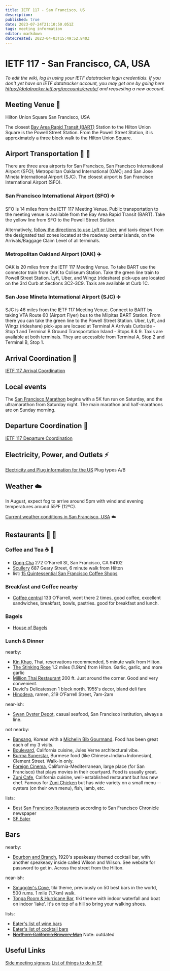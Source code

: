 ```yaml
---
title: IETF 117 - San Francisco, US
description: 
published: true
date: 2023-07-24T21:10:50.051Z
tags: meeting information
editor: markdown
dateCreated: 2023-04-03T15:49:52.840Z
---
```


# IETF 117 - San Francisco, CA, USA

*To edit the wiki, log in using your IETF datatracker login credentials. If you don't yet have an IETF datatracker account, you may get one by going here https://datatracker.ietf.org/accounts/create/ and requesting a new account.*

## Meeting Venue :hotel:

Hilton Union Square
San Francisco, USA

The closest [Bay Area Rapid Transit (BART)](https://www.bart.gov/planner) Station to the Hilton Union Square is the Powell Street Station. From the Powell Street Station, it is approximately a three block walk to the Hilton Union Square.

## Airport Transportation :taxi: :train:

There are three area airports for San Francisco, San Francisco International Airport (SFO); Metropolitan Oakland International (OAK); and San Jose Mineta International Airport (SJC). The closest airport is San Francisco International Airport (SFO).  

### San Francisco International Airport (SFO) :airplane: 

SFO is 14 miles from the IETF 117 Meeting Venue. Public transportation to the meeting venue is available from the Bay Area Rapid Transit (BART). Take the yellow line from SFO to the Powell Street Station.

Alternatively, [follow the directions to use Lyft or Uber](https://www.flysfo.com/passengers/ground-transportation/lyft-uber-rides), and taxis depart from the designated taxi zones located at the roadway center islands, on the Arrivals/Baggage Claim Level of all terminals. 

### Metropolitan Oakland Airport (OAK) :airplane: 

OAK is 20 miles from the IETF 117 Meeting Venue. To take BART use the connector train from OAK to Coliseum Station. Take the green line train to Powell Street Station. Lyft, Uber, and Wingz (rideshare) pick-ups are located on the 3rd Curb at Sections 3C2-3C9. Taxis are available at Curb 1C.

### San Jose Mineta International Airport (SJC) :airplane: 

SJC is 46 miles from the IETF 117 Meeting Venue. Connect to BART by taking VTA Route 60 (Airport Flyer) bus to the Milpitas BART Station. From there you can take the green line to the Powell Street Station. Uber, Lyft, and Wingz (rideshare) pick-ups are locaed at Terminal A Arrivals Curbside - Stop 1 and Terminal B Ground Transportation Island - Stops 8 & 9. Taxis are available at both terminals. They are accessible from Terminal A, Stop 2 and Terminal B, Stop 1.

## Arrival Coordination :flight_arrival:

[IETF 117 Arrival Coordination](/meeting/117/arrivals)

## Local events

The [San Francisco Marathon](https://www.thesfmarathon.com/) begins with a 5K fun run on Saturday, and the ultramarathon from Saturday night. The main marathon and half-marathons are on Sunday morning.

## Departure Coordination :flight_departure:

[IETF 117 Departure Coordination](/meeting/117/departures)

## Electricity, Power, and Outlets :zap:

[Electricity and Plug information for the US](https://www.worldstandards.eu/electricity/plugs-and-sockets/ab/) Plug types A/B


## Weather :cloud:

In August, expect fog to arrive around 5pm with wind and evening temperatures around 55ºF (12ºC).

[Current weather conditions in San Francisco, USA](https://www.accuweather.com/en/us/san-francisco/94103/weather-forecast/347629) :cloud:

## Restaurants :stew: :green_salad:
### Coffee and Tea :coffee: :tea: 

* [Gong Cha](https://gong-cha-usa.com/) 272 O'Farrell St, San Francisco, CA 94102
* [Scullery](https://www.scullerysf.com) 687 Geary Street, 6 minute walk from Hilton
* list: [15 Quintessential San Francisco Coffee Shops](https://sf.eater.com/maps/best-coffee-shops-san-francisco)

### Breakfast and Coffee nearby
* [Coffee central](http://www.caffecentral.com) 133 O’Farrell, went there 2 times, good coffee, excellent sandwiches, breakfast, bowls, pastries. good for breakfast and lunch.

### Bagels
* [House of Bagels](https://houseofbagels.com)

### Lunch & Dinner

nearby:
* [Kin Khao](https://www.kinkhao.com), Thai, reservations recommended, 5 minute walk from Hilton.
* [The Stinking Rose](https://thestinkingrose.com/) 1.2 miles (1.9km) from Hilton. Garlic, garlic, and more garlic
* [Million Thai Restaurant](https://www.millionthairestaurant.com/) 200 ft. Just around the corner. Good and very convenient.
* David's Delicatessen 1 block north. 1955's decor, bland deli fare
* [Hinodeya](http://hinodeyaramen.com), ramen, 219 O’Farrell Street, 7am-2am

near-ish:
* [Swan Oyster Depot](https://www.yelp.com/biz/swan-oyster-depot-san-francisco), casual seafood, San Francisco institution, always a line.

not nearby:
* [Bansang](https://bansangsf.com), Korean with a [Michelin Bib Gourmand](https://guide.michelin.com/us/en/california/san-francisco/restaurant/bansang). Food has been great each of my 3 visits.
* [Boulevard](https://www.boulevardrestaurant.com), California cuisine, Jules Verne architectural vibe.
* [Burma Superstar](https://www.burmasuperstar.com), Burmese food (like Chinese+Indian+Indonesian), Clement Street.  Walk-in only.
* [Foreign Cinema](http://foreigncinema.com), California-Mediterranean, large place (for San Francisco) that plays movies in their courtyard. Food is usually great.
* [Zuni Cafe](http://zunicafe.com), California cuisine, well-established restaurant but has new chef.  Famous for [Zuni Chicken](https://www.foodandwine.com/recipes/roast-chicken-bread-salad) but has wide variety on a small menu -- oysters (on their own menu), fish, lamb, etc.

lists:
* [Best San Francisco Restaurants](https://www.sfchronicle.com/projects/2023/best-san-francisco-restaurants/) according to San Francisco Chronicle newspaper
* [SF Eater](https://sf.eater.com)


## Bars
nearby:
* [Bourbon and Branch](https://www.bourbonandbranch.com), 1920's speakeasy themed cocktail bar, with another speakeasy inside called Wilson and Wilson. See website for password to get in. Across the street from the Hilton.

near-ish:
* [Smuggler's Cove](https://www.smugglerscovesf.com), tiki theme, previously on 50 best bars in the world, 500 rums.  1 mile (1.7km) walk.
* [Tonga Room & Hurricane Bar](https://www.fairmont-san-francisco.com/dine/tonga-room-hurricane-bar/), tiki theme with indoor waterfall and boat on indoor 'lake'.  It's on top of a hill so bring your walking shoes.

lists:
* [Eater's list of wine bars](https://sf.eater.com/maps/best-wine-bars-san-francisco)
* [Eater's list of cocktail bars](https://sf.eater.com/maps/best-cocktail-bars-san-francisco)
* [~~Northern California Brewery Map~~](https://projects.sfchronicle.com/guides/brewery-map/) Note: outdated

## Useful Links
[Side meeting signups](/meeting/117/sidemeetings)
[List of things to do in SF](/meeting/117/list-of-things-to-do-in-SF)